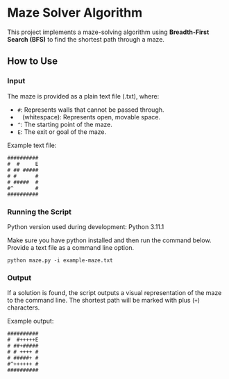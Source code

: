 # Maze Solver Algorithm

This project implements a maze-solving algorithm using **Breadth-First Search (BFS)** to find the shortest path through a maze.

## How to Use

### Input
The maze is provided as a plain text file (.txt), where:
- `#`: Represents walls that cannot be passed through.
- ` ` (whitespace):  Represents open, movable space.
- `^`: The starting point of the maze.
- `E`: The exit or goal of the maze.

Example text file:
```
##########
#  #     E
# ## #####
# #      #
# #####  #
#^       #
##########
```

### Running the Script

Python version used during development: Python 3.11.1

Make sure you have python installed and then run the command below. Provide a text file as a command line option.

```
python maze.py -i example-maze.txt
```


### Output
If a solution is found, the script outputs a visual representation of the maze to the command line. The shortest path will be marked with plus (`+`) characters.

Example output:
```
##########
#  #+++++E
# ##+#####
# # ++++ #
# #####+ #
#^++++++ #
##########
```
